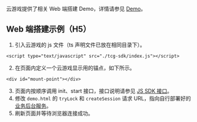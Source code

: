 云游戏提供了相关 Web 端搭建 Demo，详情请参见 [Demo](https://github.com/tencentyun/cloudgame-js-sdk/tree/master/samples)。

[](id:web)
## Web 端搭建示例（H5）

1. 引入云游戏的 js 文件（ts 声明文件已放在相同目录下）。
```
<script type="text/javascript" src="./tcg-sdk/index.js"></script>
```
2. 在页面内定义一个云游戏显示用的锚点，如下所示。
```
<div id="mount-point"></div>
```
3. 页面内按顺序调用 init、start 接口，接口说明请参见 [JS SDK 接口](https://cloud.tencent.com/document/product/1162/46134)。
4. 修改 `demo.html` 的 `tryLock` 和 `createSession` 请求 URL，指向自行部署好的 [业务后台服务](https://cloud.tencent.com/document/product/1162/47523)。
5. 刷新页面并等待浏览器连接成功。


